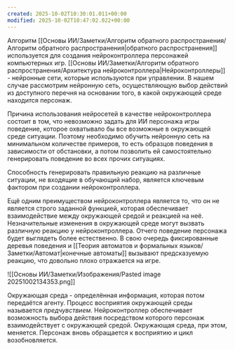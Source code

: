 ```yaml
---
created: 2025-10-02T10:30:01.011+00:00
modified: 2025-10-02T10:47:02.022+00:00
---
```

Алгоритм [[Основы ИИ/Заметки/Алгоритм обратного распространения/Алгоритм обратного распространения|обратного распространения]] используется для создания нейроконтроллера персонажей компьютерных игр. [[Основы ИИ/Заметки/Алгоритм обратного распространения/Архитектура нейроконтроллера|Нейроконтроллеры]] - нейронные сети, которые используются при управлении. В нашем случае рассмотрим нейронную сеть, осуществляющую выбор действий из доступного перечня на основании того, в какой окружающей среде находится персонаж. 

Причина использования нейросетей в качестве нейроконтроллера состоит в том, что невозможно задать для ИИ персонажа игры поведение, которое охватывало бы все возможные в окружающей среде ситуации. Поэтому необходимо обучить нейронную сеть на минимальном количестве примеров, то есть образцов поведения в зависимости от обстановки, а потом позволить ей самостоятельно генерировать поведение во всех прочих ситуациях. 

Способность генерировать правильную реакцию на различные ситуации, не входящие в обучающий набор, является ключевым фактором при создании нейроконтроллера. 

Ещё одним преимуществом нейроконтроллера является то, что он не является строго заданной функцией, которая обеспечивает взаимодействие между окружающей средой и реакцией на неё. Незначительные изменения в окружающей среде могут вызвать различную реакцию у нейроконтроллера. Отчего поведение персонажа будет выглядеть более естественно. В свою очередь фиксированные деревья поведения и [[Теория автоматов и формальных языков/Заметки/Автомат|конечные автоматы]] вызывают предсказуемую реакцию, что довольно плохо отражается на игре. 

![[Основы ИИ/Заметки/Изображения/Pasted image 20251002134353.png]]

Окружающая среда - определённая информация, которая потом передаётся агенту. Процесс восприятия окружающей среды называется *предчувствием*. Нейроконтроллер обеспечивает возможность выбора действия посредством которого персонаж взаимодействует с окружающей средой. Окружающая среда, при этом, меняется. Персонаж вновь обращается к восприятию и цикл возобновляется. 
